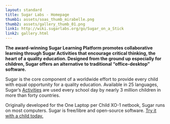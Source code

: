 ```yaml
---
layout: standard
title: Sugar Labs - Homepage
thumb1: assets/soas_thumb_mirabelle.png
thumb2: assets/gallery_thumb_01.png
link1: http://wiki.sugarlabs.org/go/Sugar_on_a_Stick
link2: gallery.html
---
```

**The award-winning Sugar Learning Platform promotes collaborative learning through Sugar Activities that encourage critical thinking, the heart of a quality education. Designed from the ground up especially for children, Sugar offers an alternative to traditional “office-desktop” software.**

Sugar is the core component of a worldwide effort to provide every child with equal opportunity for a quality education. Available in 25 languages, Sugar’s [Activities](about_activities.html) are used every school day by nearly 3 million children in more than forty countries.

Originally developed for the One Laptop per Child XO-1 netbook, Sugar runs on most computers. Sugar is free/libre and open-source software. [Try it with a child today.](http://sugarlabs.org/go/DocumentationTeam/Try_Sugar)

